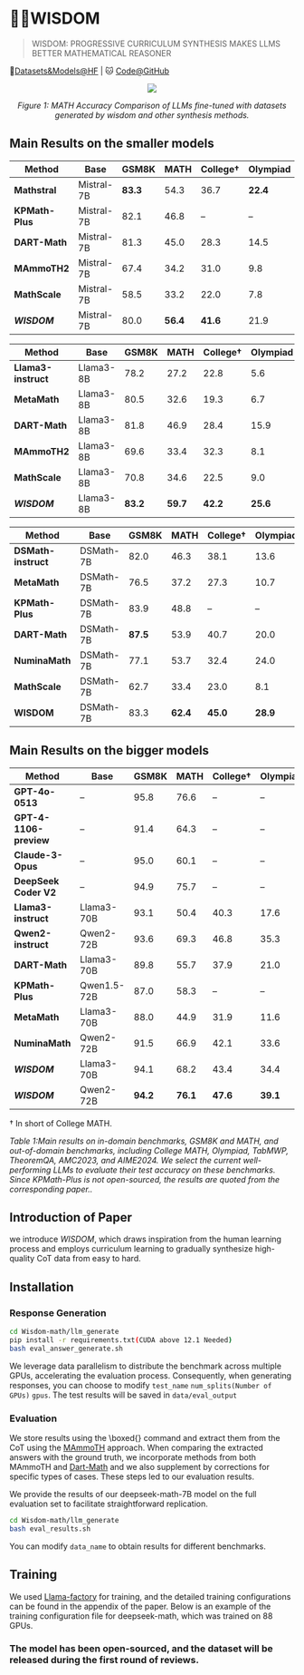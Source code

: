 # 🧙🏼WISDOM

<!-- WARNING: THIS FILE WAS AUTOGENERATED! DO NOT EDIT! -->

> WISDOM: PROGRESSIVE CURRICULUM SYNTHESIS MAKES LLMS BETTER MATHEMATICAL REASONER

🤗[Datasets&Models@HF](https://huggingface.co/Wisdom-math)
\| 🐱 [Code@GitHub](https://anonymous.4open.science/r/Wisdom-math-377B)


<div align="center">

<img src="https://anonymous.4open.science/r/Wisdom-math-377B/imgs/math.png">


<em> Figure 1: MATH Accuracy Comparison of LLMs fine-tuned with datasets generated by wisdom and other synthesis methods. </em>

</div>


## Main Results on the smaller models 
| **Method**             | **Base**       | **GSM8K** | **MATH** | **College**† | **Olympiad** | **TabMWP** | **TheoremQA** | **AMC2023** | **AIME2024** |
|------------------------|----------------|-----------|----------|--------------|--------------|------------|---------------|-------------|--------------|
| **Mathstral**          | Mistral-7B     | **83.3**  | 54.3     | 36.7         | **22.4**     | **82.8**   | 26.3          | 12/40       | **1/30**     |
| **KPMath-Plus**        | Mistral-7B     | 82.1      | 46.8     | –            | –            | 66.4       | –             | –           | –            |
| **DART-Math**          | Mistral-7B     | 81.3      | 45.0     | 28.3         | 14.5         | 65.8       | 20.5          | 7/40        | 0/30         |
| **MAmmoTH2**           | Mistral-7B     | 67.4      | 34.2     | 31.0         | 9.8          | 26.8       | 26.7          | 6/40        | 1/30         |
| **MathScale**          | Mistral-7B     | 58.5      | 33.2     | 22.0         | 7.8          | 73.3       | 18.1          | 6/40        | 1/30         |
| **_WISDOM_**             | Mistral-7B     | 80.0      | **56.4** | **41.6**     | 21.9         | 72.3       | **27.6**      | **15**/40   | 1/30         |

| **Method**             | **Base**       | **GSM8K** | **MATH** | **College**† | **Olympiad** | **TabMWP** | **TheoremQA** | **AMC2023** | **AIME2024** |
|------------------------|----------------|-----------|----------|--------------|--------------|------------|---------------|-------------|--------------|
| **Llama3-instruct**    | Llama3-8B      | 78.2      | 27.2     | 22.8         | 5.6          | 75.3       | 18.9          | 5/40        | 0/30         |
| **MetaMath**           | Llama3-8B      | 80.5      | 32.6     | 19.3         | 6.7          | 54.1       | 13.3          | 6/40        | 0/30         |
| **DART-Math**          | Llama3-8B      | 81.8      | 46.9     | 28.4         | 15.9         | 66.3       | 20.5          | 8/40        | **1/30**     |
| **MAmmoTH2**           | Llama3-8B      | 69.6      | 33.4     | 32.3         | 8.1          | 43.8       | **29.7**      | 7/40        | 0/30         |
| **MathScale**          | Llama3-8B      | 70.8      | 34.6     | 22.5         | 9.0          | 74.3       | 18.9          | 2/40        | 1/30         |
| _**WISDOM**_             | Llama3-8B      | **83.2**  | **59.7** | **42.2**     | **25.6**     | **83.0**   | 28.6          | **17**/40   | **1**/30     |

| **Method**            | **Base**       | **GSM8K** | **MATH** | **College**† | **Olympiad** | **TabMWP** | **TheoremQA** | **AMC2023** | **AIME2024** |
|-----------------------|----------------|-----------|----------|--------------|--------------|------------|---------------|-------------|--------------|
| **DSMath-instruct**   | DSMath-7B      | 82.0      | 46.3     | 38.1         | 13.6         | 76.7       | 31.9          | 7/40        | 1/30         |
| **MetaMath**          | DSMath-7B      | 76.5      | 37.2     | 27.3         | 10.7         | 67.1       | 13.9          | 10/40       | 0/30         |
| **KPMath-Plus**       | DSMath-7B      | 83.9      | 48.8     | –            | –            | 78.7       | –             | –           | –            |
| **DART-Math**        | DSMath-7B      | **87.5**  | 53.9     | 40.7         | 20.0         | 82.9       | 31.5          | 8/30        | 0/30         |
| **NuminaMath**         | DSMath-7B      | 77.1      | 53.7     | 32.4         | 24.0         | 77.7       | 29.4          | **12/40**   | 1/30         |
| **MathScale**        | DSMath-7B      | 62.7      | 33.4     | 23.0         | 8.1          | 71.3       | 24.5          | 4/40        | 0/30         |
| **WISDOM**             | DSMath-7B      | 83.3      | **62.4** | **45.0**     | **28.9**     | **85.7**   | **34.9**      | 11/40       | **2**/30     |

## Main Results on the bigger models
| **Method**             | **Base**       | **GSM8K** | **MATH** | **College**† | **Olympiad** | **TabMWP** | **TheoremQA** | **AMC2023** | **AIME2024** |
|------------------------|----------------|-----------|----------|--------------|--------------|------------|---------------|-------------|--------------|
| **GPT-4o-0513**        | –              | 95.8      | 76.6     | –            | –            | –          | –             | –           | 2/30         |
| **GPT-4-1106-preview** | –              | 91.4      | 64.3     | –            | –            | –          | –             | –           | 1/30         |
| **Claude-3-Opus**      | –              | 95.0      | 60.1     | –            | –            | –          | –             | –           | 2/30         |
| **DeepSeek Coder V2**  | –              | 94.9      | 75.7     | –            | –            | –          | –             | –           | 4/30         |
| **Llama3-instruct**    | Llama3-70B     | 93.1      | 50.4     | 40.3         | 17.6         | 89.9       | 34.1          | 8/40        | 2/30         |
| **Qwen2-instruct**     | Qwen2-72B      | 93.6      | 69.3     | 46.8         | 35.3         | 92.4       | 42.0          | 17/40       | **4/30**     |
| **DART-Math**          | Llama3-70B     | 89.8      | 55.7     | 37.9         | 21.0         | 80.9       | 28.2          | 13/40       | 1/30         |
| **KPMath-Plus**        | Qwen1.5-72B    | 87.0      | 58.3     | –            | –            | 76.7       | –             | –           | –            |
| **MetaMath**           | Llama3-70B     | 88.0      | 44.9     | 31.9         | 11.6         | –          | 21.9          | –           | –            |
| **NuminaMath**         | Qwen2-72B      | 91.5      | 66.9     | 42.1         | 33.6         | 86.7       | 29.0          | 13/40       | **4/30**     |
| _**WISDOM**_             | Llama3-70B     | 94.1      | 68.2     | 43.4         | 34.4         | 91.8       | 41.4          | 22/40       | 3/30         |
| _**WISDOM**_             | Qwen2-72B      | **94.2**  | **76.1** | **47.6**     | **39.1**     | **94.5**   | **45.4**      | **23/40**   | 2/30         |

† In short of College MATH.

<em>Table 1:Main results on in-domain benchmarks, GSM8K and MATH, and out-of-domain benchmarks, including College MATH, Olympiad, TabMWP, TheoremQA, AMC2023, and AIME2024. We select the current well-performing LLMs to evaluate their test accuracy on these benchmarks. Since KPMath-Plus is not open-sourced, the results are quoted from the corresponding paper..</em>

## **Introduction of Paper**
we introduce _WISDOM_, which draws inspiration from the human learning process and employs curriculum learning to gradually synthesize high-quality CoT data from easy to hard.
## **Installation**
### Response Generation
```bash
cd Wisdom-math/llm_generate
pip install -r requirements.txt(CUDA above 12.1 Needed)
bash eval_answer_generate.sh
```
We leverage data parallelism to distribute the benchmark across multiple GPUs, accelerating the evaluation process. Consequently, when generating responses, you can choose to modify `test_name` `num_splits(Number of GPUs)` `gpus`.
The test results will be saved in `data/eval_output`

### Evaluation
We store results using the \boxed{} command and extract them from the CoT using the [MAmmoTH](https://github.com/TIGER-AI-Lab/MAmmoTH) approach. When comparing the extracted answers with the ground truth, we incorporate methods from both MAmmoTH and [Dart-Math](https://github.com/hkust-nlp/dart-math) and we also supplement by corrections for specific types of cases. These steps led to our evaluation results.


We provide the results of our deepseek-math-7B model on the full evaluation set to facilitate straightforward replication.
```bash
cd Wisdom-math/llm_generate
bash eval_results.sh
```
You can modify `data_name` to obtain results for different benchmarks.
## Training
We used [Llama-factory](https://github.com/hiyouga/LLaMA-Factory) for training, and the detailed training configurations can be found in the appendix of the paper. Below is an example of the training configuration file for deepseek-math, which was trained on 88 GPUs.

### The model has been open-sourced, and the dataset will be released during the first round of reviews.